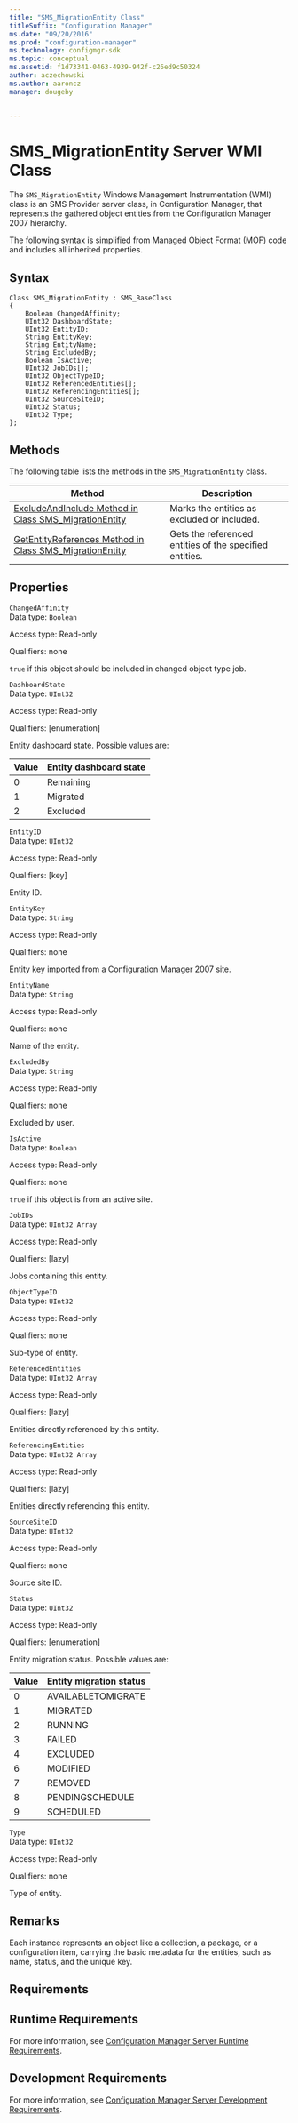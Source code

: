 ```yaml
---
title: "SMS_MigrationEntity Class"
titleSuffix: "Configuration Manager"
ms.date: "09/20/2016"
ms.prod: "configuration-manager"
ms.technology: configmgr-sdk
ms.topic: conceptual
ms.assetid: f1d73341-0463-4939-942f-c26ed9c50324
author: aczechowski
ms.author: aaroncz
manager: dougeby


---
```

# SMS_MigrationEntity Server WMI Class
The `SMS_MigrationEntity` Windows Management Instrumentation (WMI) class is an SMS Provider server class, in Configuration Manager, that represents the gathered object entities from the Configuration Manager 2007 hierarchy.  

 The following syntax is simplified from Managed Object Format (MOF) code and includes all inherited properties.  

## Syntax  

```  
Class SMS_MigrationEntity : SMS_BaseClass  
{  
    Boolean ChangedAffinity;  
    UInt32 DashboardState;  
    UInt32 EntityID;  
    String EntityKey;  
    String EntityName;  
    String ExcludedBy;  
    Boolean IsActive;  
    UInt32 JobIDs[];  
    UInt32 ObjectTypeID;  
    UInt32 ReferencedEntities[];  
    UInt32 ReferencingEntities[];  
    UInt32 SourceSiteID;  
    UInt32 Status;  
    UInt32 Type;  
};  
```  

## Methods  
 The following table lists the methods in the `SMS_MigrationEntity` class.  

|Method|Description|  
|------------|-----------------|  
|[ExcludeAndInclude Method in Class SMS_MigrationEntity](../../../../develop/reference/core/migration/excludeandinclude-method-in-class-sms_migrationentity.md)|Marks the entities as excluded or included.|  
|[GetEntityReferences Method in Class SMS_MigrationEntity](../../../../develop/reference/core/migration/getentityreferences-method-in-class-sms_migrationentity.md)|Gets the referenced entities of the specified entities.|  

## Properties  
 `ChangedAffinity`  
 Data type: `Boolean`  

 Access type: Read-only  

 Qualifiers: none  

 `true` if this object should be included in changed object type job.  

 `DashboardState`  
 Data type: `UInt32`  

 Access type: Read-only  

 Qualifiers: [enumeration]  

 Entity dashboard state. Possible values are:  

|Value|Entity dashboard state|  
|-|-|  
|0|Remaining|  
|1|Migrated|  
|2|Excluded|  

 `EntityID`  
 Data type: `UInt32`  

 Access type: Read-only  

 Qualifiers: [key]  

 Entity ID.  

 `EntityKey`  
 Data type: `String`  

 Access type: Read-only  

 Qualifiers: none  

 Entity key imported from a Configuration Manager 2007 site.  

 `EntityName`  
 Data type: `String`  

 Access type: Read-only  

 Qualifiers: none  

 Name of the entity.  

 `ExcludedBy`  
 Data type: `String`  

 Access type: Read-only  

 Qualifiers: none  

 Excluded by user.  

 `IsActive`  
 Data type: `Boolean`  

 Access type: Read-only  

 Qualifiers: none  

 `true` if this object is from an active site.  

 `JobIDs`  
 Data type: `UInt32 Array`  

 Access type: Read-only  

 Qualifiers: [lazy]  

 Jobs containing this entity.  

 `ObjectTypeID`  
 Data type: `UInt32`  

 Access type: Read-only  

 Qualifiers: none  

 Sub-type of entity.  

 `ReferencedEntities`  
 Data type: `UInt32 Array`  

 Access type: Read-only  

 Qualifiers: [lazy]  

 Entities directly referenced by this entity.  

 `ReferencingEntities`  
 Data type: `UInt32 Array`  

 Access type: Read-only  

 Qualifiers: [lazy]  

 Entities directly referencing this entity.  

 `SourceSiteID`  
 Data type: `UInt32`  

 Access type: Read-only  

 Qualifiers: none  

 Source site ID.  

 `Status`  
 Data type: `UInt32`  

 Access type: Read-only  

 Qualifiers: [enumeration]  

 Entity migration status. Possible values are:  

|Value|Entity migration status|  
|-|-|  
|0|AVAILABLETOMIGRATE|  
|1|MIGRATED|  
|2|RUNNING|  
|3|FAILED|  
|4|EXCLUDED|  
|6|MODIFIED|  
|7|REMOVED|  
|8|PENDINGSCHEDULE|  
|9|SCHEDULED|  

 `Type`  
 Data type: `UInt32`  

 Access type: Read-only  

 Qualifiers: none  

 Type of entity.  

## Remarks  
 Each instance represents an object like a collection, a package, or a configuration item, carrying the basic metadata for the entities, such as name, status, and the unique key.  

## Requirements  

## Runtime Requirements  
 For more information, see [Configuration Manager Server Runtime Requirements](../../../../develop/core/reqs/server-runtime-requirements.md).  

## Development Requirements  
 For more information, see [Configuration Manager Server Development Requirements](../../../../develop/core/reqs/server-development-requirements.md).
